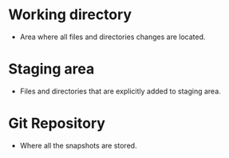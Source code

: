 # Working directory
- Area where all files and directories changes are located.

# Staging area
- Files and directories that are explicitly added to staging area.

# Git Repository
- Where all the snapshots are stored.